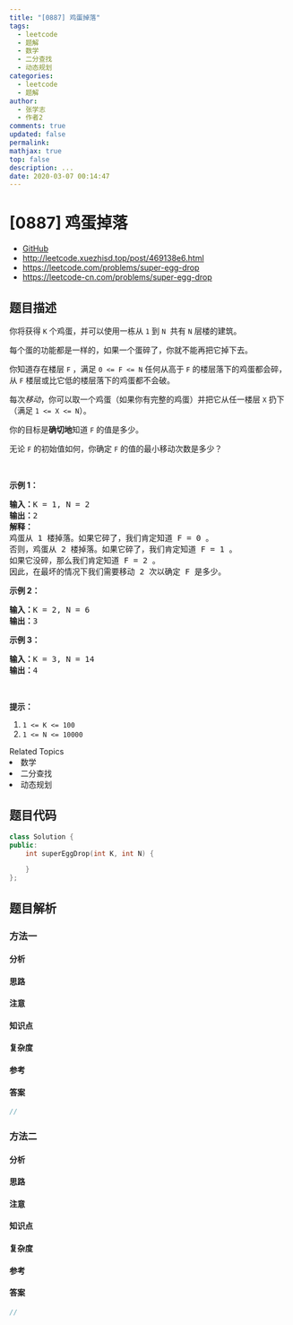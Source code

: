 ```yaml
---
title: "[0887] 鸡蛋掉落"
tags:
  - leetcode
  - 题解
  - 数学
  - 二分查找
  - 动态规划
categories:
  - leetcode
  - 题解
author:
  - 张学志
  - 作者2
comments: true
updated: false
permalink:
mathjax: true
top: false
description: ...
date: 2020-03-07 00:14:47
---
```



# [0887] 鸡蛋掉落
* [GitHub](https://github.com/algoboy101/LeetCodeCrowdsource/tree/master/_posts/QA/%5B0887%5D%20%E9%B8%A1%E8%9B%8B%E6%8E%89%E8%90%BD.md)
* http://leetcode.xuezhisd.top/post/469138e6.html
* https://leetcode.com/problems/super-egg-drop
* https://leetcode-cn.com/problems/super-egg-drop


## 题目描述

<p>你将获得&nbsp;<code>K</code>&nbsp;个鸡蛋，并可以使用一栋从&nbsp;<code>1</code>&nbsp;到&nbsp;<code>N</code>&nbsp;&nbsp;共有 <code>N</code>&nbsp;层楼的建筑。</p>

<p>每个蛋的功能都是一样的，如果一个蛋碎了，你就不能再把它掉下去。</p>

<p>你知道存在楼层&nbsp;<code>F</code> ，满足&nbsp;<code>0 &lt;= F &lt;= N</code> 任何从高于 <code>F</code>&nbsp;的楼层落下的鸡蛋都会碎，从&nbsp;<code>F</code>&nbsp;楼层或比它低的楼层落下的鸡蛋都不会破。</p>

<p>每次<em>移动</em>，你可以取一个鸡蛋（如果你有完整的鸡蛋）并把它从任一楼层&nbsp;<code>X</code>&nbsp;扔下（满足&nbsp;<code>1 &lt;= X &lt;= N</code>）。</p>

<p>你的目标是<strong>确切地</strong>知道 <code>F</code> 的值是多少。</p>

<p>无论 <code>F</code> 的初始值如何，你确定 <code>F</code> 的值的最小移动次数是多少？</p>

<p>&nbsp;</p>

<ol>
</ol>

<p><strong>示例 1：</strong></p>

<pre><strong>输入：</strong>K = 1, N = 2
<strong>输出：</strong>2
<strong>解释：</strong>
鸡蛋从 1 楼掉落。如果它碎了，我们肯定知道 F = 0 。
否则，鸡蛋从 2 楼掉落。如果它碎了，我们肯定知道 F = 1 。
如果它没碎，那么我们肯定知道 F = 2 。
因此，在最坏的情况下我们需要移动 2 次以确定 F 是多少。
</pre>

<p><strong>示例 2：</strong></p>

<pre><strong>输入：</strong>K = 2, N = 6
<strong>输出：</strong>3
</pre>

<p><strong>示例 3：</strong></p>

<pre><strong>输入：</strong>K = 3, N = 14
<strong>输出：</strong>4
</pre>

<p>&nbsp;</p>

<p><strong>提示：</strong></p>

<ol>
	<li><code>1 &lt;= K &lt;= 100</code></li>
	<li><code>1 &lt;= N &lt;= 10000</code></li>
</ol>
<div><div>Related Topics</div><div><li>数学</li><li>二分查找</li><li>动态规划</li></div></div>


## 题目代码

```cpp
class Solution {
public:
    int superEggDrop(int K, int N) {

    }
};
```


## 题目解析


### 方法一

#### 分析

#### 思路

#### 注意

#### 知识点

#### 复杂度

#### 参考

#### 答案

```cpp
//
```


### 方法二

#### 分析

#### 思路

#### 注意

#### 知识点

#### 复杂度

#### 参考

#### 答案

```cpp
//
```


